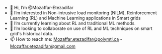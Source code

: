 - 👋 Hi, I’m @Mozaffar-Etezadifar
- 👀 I’m interested in Non-intrusive load monitoring (NILM), Reinforcement Learning (RL) and Machine Learning applications in Smart grids
- 🌱 I’m currently learning about RL and traditional ML methods.
- 💞️ I’m looking to collaborate on use of RL and ML techniques on smart grid's historical data.
- 📫 How to reach me: Mozaffar.etezadifar@polymtl.ca - Mozaffar.etezadifar@gmail.com

<!---
Mozaffar-Etezadifar/Mozaffar-Etezadifar is a ✨ special ✨ repository because its `README.md` (this file) appears on your GitHub profile.
You can click the Preview link to take a look at your changes.
--->
